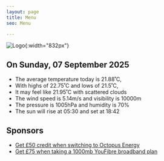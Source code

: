 ```yaml
---
layout: page
title: Menu
seo: Menu

---
```


![Logo](/images/logo.jpg){:width="832px"}

<!-- weather_marker starts -->
## On Sunday, 07 September 2025

- The average temperature today is 21.88˚C,
- With highs of 22.75˚C and lows of 21.5˚C,
- It may feel like 21.95˚C with scattered clouds
- The wind speed is 5.14m/s and visibility is 10000m
- The pressure is 1005hPa and humidity is 70%
- The sun will rise at 05:30 and set at 18:42

<!-- weather_marker ends -->

## Sponsors

- [Get £50 credit when switching to Octopus Energy](https://bit.ly/3oD1nnS)
- [Get £75 when taking a 1000mb YouFibre broadband plan](https://aklam.io/91zWhU?)
